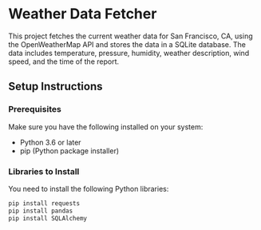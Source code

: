 # Weather Data Fetcher

This project fetches the current weather data for San Francisco, CA, using the OpenWeatherMap API and stores the data in a SQLite database. The data includes temperature, pressure, humidity, weather description, wind speed, and the time of the report.

## Setup Instructions

### Prerequisites

Make sure you have the following installed on your system:
* Python 3.6 or later
* pip (Python package installer)

### Libraries to Install

You need to install the following Python libraries:

```sh
pip install requests
pip install pandas
pip install SQLAlchemy
